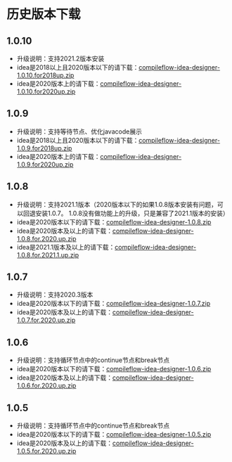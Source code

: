 # 历史版本下载

## 1.0.10
* 升级说明：支持2021.2版本安装
* idea是2018以上且2020版本以下的请下载：[compileflow-idea-designer-1.0.10.for2018up.zip](idea-designer/compileflow-idea-designer-1.0.10.for2018up.zip)
* idea是2020版本上的请下载：[compileflow-idea-designer-1.0.10.for2020up.zip](idea-designer/compileflow-idea-designer-1.0.10.for2020up.zip)

## 1.0.9
* 升级说明：支持等待节点、优化javacode展示
* idea是2018以上且2020版本以下的请下载：[compileflow-idea-designer-1.0.9.for2018up.zip](idea-designer/compileflow-idea-designer-1.0.9.for2018up.zip)
* idea是2020版本上的请下载：[compileflow-idea-designer-1.0.9.for2020up.zip](idea-designer/compileflow-idea-designer-1.0.9.for2020up.zip)

## 1.0.8
* 升级说明：支持2021.1版本（2020版本以下的如果1.0.8版本安装有问题，可以回退安装1.0.7。 1.0.8没有做功能上的升级，只是兼容了2021.1版本的安装）
* idea是2020版本以下的请下载：[compileflow-idea-designer-1.0.8.zip](idea-designer/compileflow-idea-designer-1.0.8.zip)
* idea是2020版本及以上的请下载：[compileflow-idea-designer-1.0.8.for.2020.up.zip](idea-designer/compileflow-idea-designer-1.0.8.for.2020.up.zip)
* idea是2021.1版本及以上的请下载：[compileflow-idea-designer-1.0.8.for.2021.1.up.zip](idea-designer/compileflow-idea-designer-1.0.8.for.2021.1.up.zip)

## 1.0.7
* 升级说明：支持2020.3版本
* idea是2020版本以下的请下载：[compileflow-idea-designer-1.0.7.zip](idea-designer/compileflow-idea-designer-1.0.7.zip)
* idea是2020版本及以上的请下载：[compileflow-idea-designer-1.0.7.for.2020.up.zip](idea-designer/compileflow-idea-designer-1.0.7.for.2020.up.zip)

## 1.0.6
* 升级说明：支持循环节点中的continue节点和break节点
* idea是2020版本以下的请下载：[compileflow-idea-designer-1.0.6.zip](idea-designer/compileflow-idea-designer-1.0.6.zip)
* idea是2020版本及以上的请下载：[compileflow-idea-designer-1.0.6.for.2020.up.zip](idea-designer/compileflow-idea-designer-1.0.6.for.2020.up.zip)

## 1.0.5
* 升级说明：支持循环节点中的continue节点和break节点
* idea是2020版本以下的请下载：[compileflow-idea-designer-1.0.5.zip](idea-designer/compileflow-idea-designer-1.0.5.zip)
* idea是2020版本及以上的请下载：[compileflow-idea-designer-1.0.5.for.2020.up.zip](idea-designer/compileflow-idea-designer-1.0.5.for.2020.up.zip)